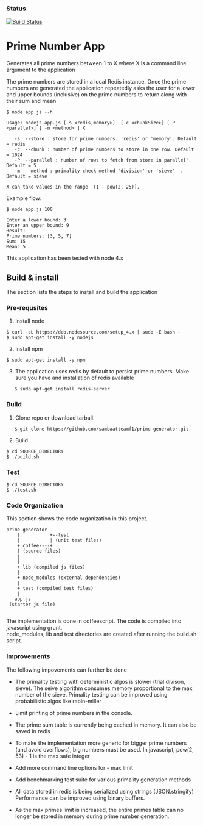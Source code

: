 ### Status
[![Build Status](https://travis-ci.org/sambaatteamf1/prime-generator.svg?branch=master)](https://travis-ci.org/sambaatteamf1/prime-generator)

# Prime Number App

Generates all prime numbers between 1 to X where X is a command line argument to the application

The prime numbers are stored in a local Redis instance. Once the prime numbers are generated the 
application repeatedly asks the user for a lower and upper bounds (inclusive) 
on the prime numbers to return along with their sum and mean

```
$ node app.js --h

Usage: nodejs app.js [-s <redis,memory>]  [-c <chunkSize>] [-P <parallel>] [ -m <method> ] X

   -s  --store : store for prime numbers. 'redis' or 'memory'. Default = redis
   -c  --chunk : number of prime numbers to store in one row. Default = 1024
   -P  --parallel : number of rows to fetch from store in parallel'. Default = 5
   -m  --method : primality check method 'division' or 'sieve' '. Default = sieve

X can take values in the range  (1 - pow(2, 25)]. 
```

Example flow:

```
$ node app.js 100

Enter a lower bound: 3
Enter an upper bound: 9
Result:
Prime numbers: [3, 5, 7]
Sum: 15
Mean: 5

```
This application has been tested with node 4.x 


## Build & install

The section lists the steps to install and build the application

### Pre-requsites
1. Install node
```
$ curl -sL https://deb.nodesource.com/setup_4.x | sudo -E bash -
$ sudo apt-get install -y nodejs
```

2. Install npm
```
$ sudo apt-get install -y npm
```
3. The application uses redis by default to persist prime numbers. Make sure you have and installation of redis available
```
   $ sudo apt-get install redis-server
```

### Build

1. Clone repo or download tarball.
```
   $ git clone https://github.com/sambaatteamf1/prime-generator.git
```

2. Build

```
$ cd SOURCE_DIRECTORY
$ ./build.sh
```

### Test
```
$ cd SOURCE_DIRECTORY
$ ./test.sh
```
### Code Organization
This section shows the code organization in this project.

```
prime-generator
    |           +--test 
    |           | (unit test files) 
    + coffee----+
    | (source files)
    |              
    |
    + lib (compiled js files)
    |
    + node_modules (external dependencies)
    |
    + test (compiled test files) 
    |
   app.js 
 (starter js file)
 
```
The implementation is done in coffeescript. The code is compiled into javascript using grunt. <br>
node_modules, lib and test directories are created after running the build.sh script.

### Improvements

The following impovements can further be done 

* The primality testing with deterministic algos is slower (trial divison, sieve).
  The seive algorithm consumes memory proportional to the max number of the sieve. 
  Primality testing can be improved using probabilistic algos like rabin-miller

* Limit printing of prime numbers in the console.

* The prime sum table is currently being cached in memory. It can also be saved in redis

* To make the implementation more generic for bigger prime numbers (and avoid overflows), 
  big numbers must be used. In javascript, pow(2, 53) - 1 is the max safe integer

* Add more command line options for - max limit
 
* Add benchmarking test suite for various primality generation methods

* All data stored in redis is being serialized using strings (JSON.stringify) 
  Performance can be improved using binary buffers.
  
* As the max primes limit is increased, the entire primes table can no longer be
  stored in memory during prime number generation.

